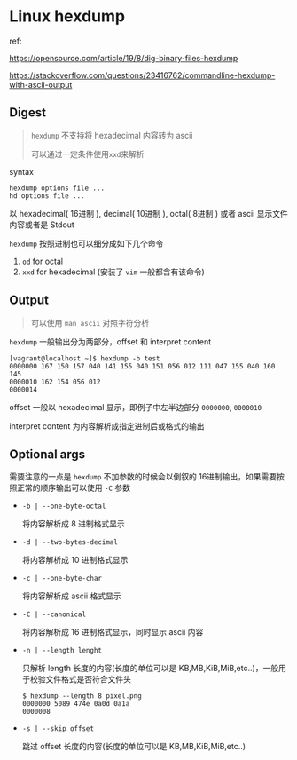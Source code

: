 # Linux hexdump

ref:

https://opensource.com/article/19/8/dig-binary-files-hexdump

https://stackoverflow.com/questions/23416762/commandline-hexdump-with-ascii-output

## Digest

> `hexdump` 不支持将 hexadecimal 内容转为 ascii
>
> 可以通过一定条件使用`xxd`来解析

syntax

```
hexdump options file ...
hd options file ...
```

以 hexadecimal( 16进制 ), decimal( 10进制 ), octal( 8进制 ) 或者 ascii 显示文件内容或者是 Stdout

`hexdump` 按照进制也可以细分成如下几个命令

1. `od` for octal
2. `xxd` for hexadecimal (安装了 `vim` 一般都含有该命令)

## Output

> 可以使用 `man ascii` 对照字符分析

`hexdump` 一般输出分为两部分，offset 和 interpret content

```
[vagrant@localhost ~]$ hexdump -b test
0000000 167 150 157 040 141 155 040 151 056 012 111 047 155 040 160 145
0000010 162 154 056 012                                                
0000014
```

offset 一般以 hexadecimal 显示，即例子中左半边部分 `0000000`, `0000010`

interpret content 为内容解析成指定进制后或格式的输出

## Optional args

需要注意的一点是 `hexdump` 不加参数的时候会以倒叙的 16进制输出，如果需要按照正常的顺序输出可以使用 `-C` 参数

- `-b | --one-byte-octal`

  将内容解析成 8 进制格式显示

- `-d | --two-bytes-decimal`

  将内容解析成 10 进制格式显示

- `-c | --one-byte-char`

  将内容解析成  ascii 格式显示

- `-C | --canonical`

  将内容解析成 16 进制格式显示，同时显示 ascii 内容

- `-n | --length lenght`

  只解析 length 长度的内容(长度的单位可以是 KB,MB,KiB,MiB,etc..)，一般用于校验文件格式是否符合文件头

  ```
  $ hexdump --length 8 pixel.png
  0000000 5089 474e 0a0d 0a1a
  0000008
  ```

- `-s | --skip offset`

  跳过 offset 长度的内容(长度的单位可以是 KB,MB,KiB,MiB,etc..)

